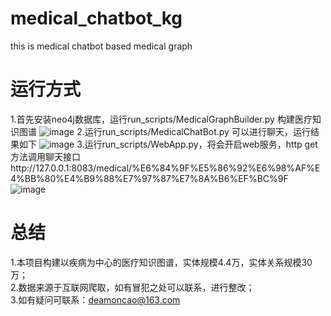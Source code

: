 # medical_chatbot_kg
this is medical chatbot based medical graph

# 运行方式
1.首先安装neo4j数据库，运行run_scripts/MedicalGraphBuilder.py  构建医疗知识图谱
![image](https://github.com/pengcao/medical_chatbot_kg/blob/master/result/01.medical_graph-08.png)
2.运行run_scripts/MedicalChatBot.py  可以进行聊天，运行结果如下
![image](https://github.com/pengcao/medical_chatbot_kg/blob/master/result/01.medical_graph-09.png)
3.运行run_scripts/WebApp.py，将会开启web服务，http get方法调用聊天接口http://127.0.0.1:8083/medical/%E6%84%9F%E5%86%92%E6%98%AF%E4%BB%80%E4%B9%88%E7%97%87%E7%8A%B6%EF%BC%9F
![image](https://github.com/pengcao/medical_chatbot_kg/blob/master/result/01.medical_graph-10.png)

# 总结
1.本项目构建以疾病为中心的医疗知识图谱，实体规模4.4万，实体关系规模30万；   
2.数据来源于互联网爬取，如有冒犯之处可以联系，进行整改；   
3.如有疑问可联系：deamoncao@163.com   



